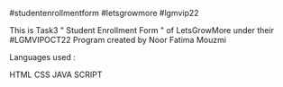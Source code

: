 #studentenrollmentform #letsgrowmore #lgmvip22

This is Task3 " Student Enrollment Form " of LetsGrowMore under their #LGMVIPOCT22 Program created by Noor Fatima Mouzmi

Languages used :

HTML
CSS
JAVA SCRIPT

